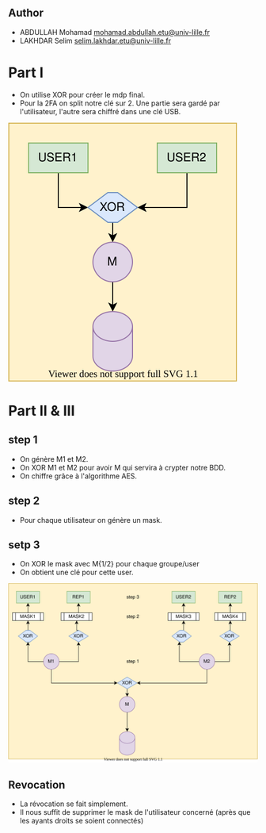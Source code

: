 ## Author

- ABDULLAH Mohamad <mohamad.abdullah.etu@univ-lille.fr>
- LAKHDAR Selim <selim.lakhdar.etu@univ-lille.fr>

# Part I

- On utilise XOR pour créer le mdp final.
- Pour la 2FA on split notre clé sur 2. Une partie sera gardé par l'utilisateur, l'autre sera chiffré dans une clé USB.   

![](isi-q1.svg)

# Part II & III

## step 1
- On génère M1 et M2.
- On XOR M1 et M2 pour avoir M qui servira à crypter notre BDD.
- On chiffre grâce à l'algorithme AES.

## step 2
- Pour chaque utilisateur on génère un mask.

## setp 3
- On XOR le mask avec M{1/2} pour chaque groupe/user
- On obtient une clé pour cette user. 

![](isi-q2.svg)


## Revocation

- La révocation se fait simplement. 
- Il nous suffit de supprimer le mask de l'utilisateur concerné (après que les ayants droits se soient connectés) 
